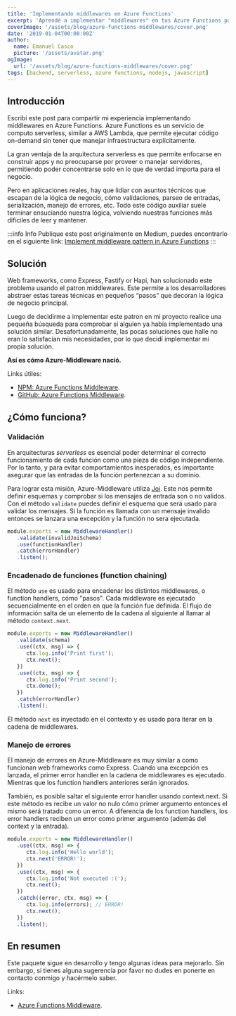 ```yaml
---
title: 'Implementando middlewares en Azure Functions'
excerpt: 'Aprendé a implementar "middlewares" en tus Azure Functions para mantener tu lógica de negocio limpia y escribir tus funciones de forma más declarativa.'
coverImage: '/assets/blog/azure-functions-middlewares/cover.png'
date: '2019-01-04T00:00:00Z'
author:
  name: Emanuel Casco
  picture: '/assets/avatar.png'
ogImage:
  url: '/assets/blog/azure-functions-middlewares/cover.png'
tags: [backend, serverless, azure functions, nodejs, javascript]
---
```


## Introducción

Escribí este post para compartir mi experiencia implementando middlewares en Azure Functions. Azure Functions es un servicio de computo serverless, similar a AWS Lambda, que permite ejecutar código on-demand sin tener que manejar infraestructura explícitamente.

La gran ventaja de la arquitectura serverless es que permite enfocarse en construir apps y no preocuparse por proveer o manejar servidores, permitiendo poder concentrarse solo en lo que de verdad importa para el negocio.

Pero en aplicaciones reales, hay que lidiar con asuntos técnicos que escapan de la lógica de negocio, cómo validaciones, parseo de entradas, serialización, manejo de errores, etc. Todo este código auxiliar suele terminar ensuciando nuestra lógica, volviendo nuestras funciones más difíciles de leer y mantener.

:::info Info
Publique este post originalmente en Medium, puedes encontrarlo en el siguiente link: [Implement middleware pattern in Azure Functions](https://javascript.plainenglish.io/implement-middleware-pattern-in-azure-functions-d8e9f94626a5)
:::

## Solución

Web frameworks, como Express, Fastify or Hapi, han solucionado este problema usando el patron middlewares. Este permite a los desarrolladores abstraer estas tareas técnicas en pequeños “pasos” que decoran la lógica de negocio principal.

Luego de decidirme a implementar este patron en mi proyecto realice una pequeña búsqueda para comprobar si alguien ya había implementado una solución similar. Desafortunadamente, las pocas soluciones que halle no eran lo satisfacían mis necesidades, por lo que decidí implementar mi propia solución.

**Así es cómo Azure-Middleware nació.**

Links útiles:

- [NPM: Azure Functions Middleware](https://www.npmjs.com/package/azure-middleware).
- [GitHub: Azure Functions Middleware](https://github.com/emanuelcasco/azure-middleware).

## ¿Cómo funciona?

### Validación

En arquitecturas *serverless* es esencial poder determinar el correcto funcionamiento de cada función como una pieza de código independiente. Por lo tanto, y para evitar comportamientos inesperados, es importante asegurar que las entradas de la función pertenezcan a su dominio.

Para lograr esta misión, Azure-Middleware utiliza [Joi](https://github.com/sideway/joi). Este nos permite definir esquemas y comprobar si los mensajes de entrada son o no validos. Con el método `validate` puedes definir el esquema que será usado para validar los mensajes. Si la función es llamada con un mensaje invalido entonces se lanzara una excepción y la función no sera ejecutada.

```js
module.exports = new MiddlewareHandler()
   .validate(invalidJoiSchema)
   .use(functionHandler)
   .catch(errorHandler)
   .listen();
```

### Encadenado de funciones (function chaining)

El método `use` es usado para encadenar los distintos middlewares, o function handlers, cómo "pasos". Cada middleware es ejecutado secuencialmente en el orden en que la función fue definida. El flujo de información salta de un elemento de la cadena al siguiente al llamar al método `context.next`.

```js
module.exports = new MiddlewareHandler()
   .validate(schema)
   .use((ctx, msg) => {
      ctx.log.info('Print first');
      ctx.next();
   })
   .use((ctx, msg) => {
      ctx.log.info('Print second');
      ctx.done();
   })
   .catch(errorHandler)
   .listen();
```

El método `next` es inyectado en el contexto y es usado para iterar en la cadena de middlewares.

### Manejo de errores

El manejo de errores en Azure-Middleware es muy similar a como funcionan web frameworks como Express. Cuando una excepción es lanzada, el primer error handler en la cadena de middlewares es ejecutado. Mientras que los function handlers anteriores serán ignorados.

También, es posible saltar el siguiente error handler usando context.next. Si este método es recibe un valor no nulo cómo primer argumento entonces el mismo será tratado como un error. A diferencia de los function handlers, los error handlers reciben un error como primer argumento (además del context y la entrada).

```js
module.exports = new MiddlewareHandler()
   .use((ctx, msg) => {
      ctx.log.info('Hello world');
      ctx.next('ERROR!');
   })
   .use((ctx, msg) => {
      ctx.log.info('Not executed :(');
      ctx.next();
   })
   .catch((error, ctx, msg) => {
      ctx.log.info(errors); // ERROR!
      ctx.next();
   })
   .listen();
```

## En resumen

Este paquete sigue en desarrollo y tengo algunas ideas para mejorarlo. Sin embargo, si tienes alguna sugerencia por favor no dudes en ponerte en contacto conmigo y hacérmelo saber.

Links:
- [Azure Functions Middleware](https://www.npmjs.com/package/azure-middleware).
